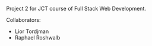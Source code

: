 Project 2 for JCT course of Full Stack Web Development.

Collaborators:

- Lior Tordjman
- Raphael Roshwalb
